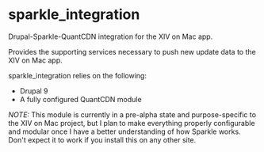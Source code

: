 # sparkle_integration

Drupal-Sparkle-QuantCDN integration for the XIV on Mac app.

Provides the supporting services necessary to push new update data to the XIV on Mac app.

sparkle_integration relies on the following:

* Drupal 9
* A fully configured QuantCDN module

*NOTE:* This module is currently in a pre-alpha state and purpose-specific to the XIV on Mac project, but I plan to make everything properly configurable and modular once I have a better understanding of how Sparkle works. Don't expect it to work if you install this on any other site.